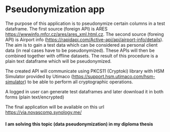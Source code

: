 # Pseudonymization app
The purpose of this application is to pseudonymize certain columns in a test dataframe. 
The first source (foreign API) is ARES https://wwwinfo.mfcr.cz/ares/ares_xml.html.cz. 
The second source (foreing API) is Airport info (https://rapidapi.com/Active-api/api/airport-info/details). 
The aim is to gain a test data which can be considered as personal client data (in real cases have to be pseudonymized). These APIs will then be combined together with offline datasets. The result of this procedure is a plain text dataframe which will be pseudonymized.

The created API will communicate using PKCS11 (Cryptoki) library with HSM Simulator provided by Utimaco (https://support.hsm.utimaco.com/hsm-simulator) to be able to perform all cryptographic operations.

A logged in user can generate test dataframes and later download it in both forms (plain text/encrypted)

The final application will be available on this url https://via.novascomp.synology.me/

#### I am solving this topic (data pseudonymization) in my diploma thesis
